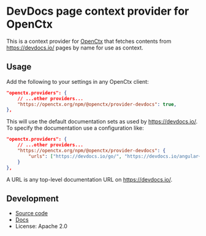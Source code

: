 # DevDocs page context provider for OpenCtx

This is a context provider for [OpenCtx](https://openctx.org) that fetches contents from https://devdocs.io/ pages by name for use as context.

## Usage

Add the following to your settings in any OpenCtx client:

```json
"openctx.providers": {
    // ...other providers...
    "https://openctx.org/npm/@openctx/provider-devdocs": true,
},
```

This will use the default documentation sets as used by https://devdocs.io/. To specify the documentation use a configuration like:

```json
"openctx.providers": {
    // ...other providers...
    "https://openctx.org/npm/@openctx/provider-devdocs": {
        "urls": ["https://devdocs.io/go/", "https://devdocs.io/angular~16/"]
    }
},
```

A URL is any top-level documentation URL on https://devdocs.io/.

## Development

- [Source code](https://sourcegraph.com/github.com/sourcegraph/openctx/-/tree/provider/devdocs)
- [Docs](https://openctx.org/docs/providers/devdocs)
- License: Apache 2.0
